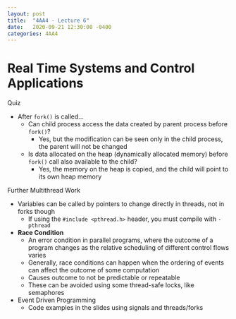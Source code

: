 ```yaml
---
layout: post
title:  "4AA4 - Lecture 6"
date:   2020-09-21 12:30:00 -0400
categories: 4AA4
---
```


Real Time Systems and Control Applications
===

Quiz
- After `fork()` is called...
    - Can child process access the data created by parent process before `fork()`?
        - Yes, but the modification can be seen only in the child process, the parent will not be changed
    - Is data allocated on the heap (dynamically allocated memory) before `fork()` call also available to the child?
        - Yes, the memory on the heap is copied, and the child will point to its own heap memory

Further Multithread Work
- Variables can be called by pointers to change directly in threads, not in forks though
    - If using the `#include <pthread.h>` header, you must compile with `-pthread`
- **Race Condition**
    - An error condition in parallel programs, where the outcome of a program changes as the relative scheduling of different control flows varies
    - Generally, race conditions can happen when the ordering of events can affect the outcome of some computation
    - Causes outcome to not be predictable or repeatable
    - These can be avoided using some thread-safe locks, like semaphores
- Event Driven Programming
    - Code examples in the slides using signals and threads/forks